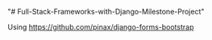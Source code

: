 "# Full-Stack-Frameworks-with-Django-Milestone-Project" 

Using https://github.com/pinax/django-forms-bootstrap

